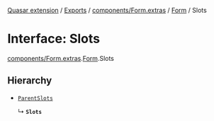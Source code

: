 [Quasar extension](../index.md) / [Exports](../modules.md) / [components/Form.extras](../modules/components_Form_extras.md) / [Form](../modules/components_Form_extras.Form.md) / Slots

# Interface: Slots

[components/Form.extras](../modules/components_Form_extras.md).[Form](../modules/components_Form_extras.Form.md).Slots

## Hierarchy

- [`ParentSlots`](components_Form_extras.Form.ParentSlots.md)

  ↳ **`Slots`**
